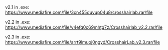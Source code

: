 v2.1 in .exe: https://www.mediafire.com/file/3cn455duvup04u8/crosshairlab.rar/file

v2.2 in .exe: https://www.mediafire.com/file/v4efq0c69mhtg7z/Crosshairlab_v2.2.rar/file

v2.3 in .exe: https://www.mediafire.com/file/arrt9lmuoj0ngyd/CrosshairLab_v2.3.rar/file
